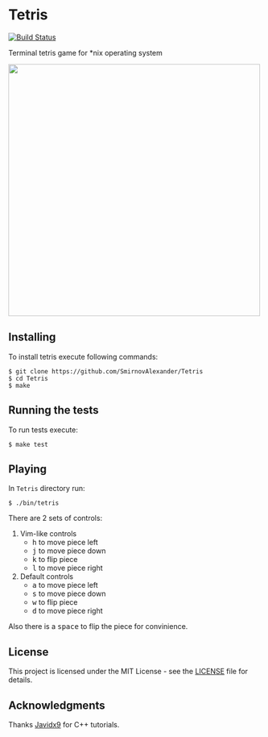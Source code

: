 # Tetris

[![Build Status](https://travis-ci.com/SmirnovAlexander/Tetris.svg?branch=master)](https://travis-ci.com/SmirnovAlexander/Tetris)

Terminal tetris game for *nix operating system

<img src="https://user-images.githubusercontent.com/32129186/82897155-de639880-9f5f-11ea-81a5-98c441744e06.gif" width="500" />

## Installing

To install tetris execute following commands:

```
$ git clone https://github.com/SmirnovAlexander/Tetris
$ cd Tetris
$ make
```

## Running the tests

To run tests execute:

```
$ make test
```

## Playing

In `Tetris` directory run:

```
$ ./bin/tetris
```

There are 2 sets of controls:
1) Vim-like controls 
    - <kbd>h</kbd> to move piece left
    - <kbd>j</kbd> to move piece down
    - <kbd>k</kbd> to flip piece
    - <kbd>l</kbd> to move piece right
2) Default controls
    - <kbd>a</kbd> to move piece left
    - <kbd>s</kbd> to move piece down
    - <kbd>w</kbd> to flip piece
    - <kbd>d</kbd> to move piece right
    
Also there is a <kbd>space</kbd> to flip the piece for convinience.
    
## License

This project is licensed under the MIT License - see the [LICENSE](LICENSE) file for details.

## Acknowledgments

Thanks [Javidx9](https://github.com/OneLoneCoder) for C++ tutorials.
